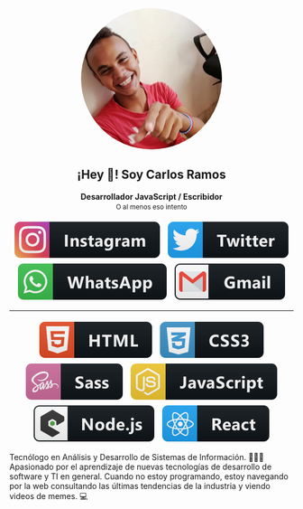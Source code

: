 <p align="center" width="300">
  <img
    alt="Avatar"
    src="./src/assets/img/avatar.png"
    style="border-radius:50%;width:250px"
  />
   <h2 align="center">¡Hey 👋! Soy Carlos Ramos</h2>
</p>

<p align="center">
  <strong>
    Desarrollador JavaScript / Escribidor
  </strong>
  <br /><small>O al menos eso intento</small>
</p>
<p align="center">
  <a
    href="https://instagram.com/soycmramos"
    target="blank"
    style="margin:5px;display:inline-block"
  >
    <img
      align="center"
      src="./src/assets/img/icon-instagram-button.svg"
      alt="carlosmarioramos"
    />
  </a>
  <a
    href="https://twitter.com/soycmramos"
    target="blank"
    style="margin:5px;display:inline-block"
  >
    <img
      align="center"
      src="./src/assets/img/icon-twitter-button.svg"
      alt="carlosmarioramos"
    />
  </a>
  <a
    href="https://wa.me/573206415843"
    target="blank"
    style="margin:5px;display:inline-block"
  >
    <img
      align="center"
      src="./src/assets/img/icon-whatsapp-button.svg"
      alt="carlosmarioramos"
    />
  </a>
  <a
    href="mailto:carlosmarioramos34@gmail.com"
    target="blank"
    style="margin:5px;display:inline-block"
  >
    <img
      align="center"
      src="./src/assets/img/icon-gmail-button.svg"
      alt="carlosmarioramos"
    />
  </a>
</p>

<hr>

<p align="center">
  <img
    align="center"
    src="./src/assets/img/icon-html-button.svg"
    alt="carlosmarioramos"
    style="margin:5px;display:inline-block"
  />
  <img
    align="center"
    src="./src/assets/img/icon-css-button.svg"
    alt="carlosmarioramos"
    style="margin:5px;display:inline-block"
  />
  <img
    align="center"
    src="./src/assets/img/icon-sass-button.svg"
    alt="carlosmarioramos"
    style="margin:5px;display:inline-block"
  />
  <img
    align="center"
    src="./src/assets/img/icon-js-button.svg"
    alt="carlosmarioramos"
    style="margin:5px;display:inline-block"
  />
  <img
    align="center"
    src="./src/assets/img/icon-nodejs-button.svg"
    alt="carlosmarioramos"
    style="margin:5px;display:inline-block"
  />
  <img
    align="center"
    src="./src/assets/img/icon-react-button.svg"
    alt="carlosmarioramos"
    style="margin:5px;display:inline-block"
  />
</p>

<p>
  Tecnólogo en Análisis y Desarrollo de Sistemas de Información. 👨🏻‍💼 Apasionado por el aprendizaje de nuevas tecnologías de desarrollo de software y TI en general. Cuando no estoy programando, estoy navegando por la web consultando las últimas tendencias de la industria y viendo videos de memes. 💻
</p>
